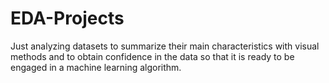 # EDA-Projects
Just analyzing datasets to summarize their main characteristics with visual methods and to obtain confidence in the data so that it is ready to be engaged in a machine learning algorithm.  
